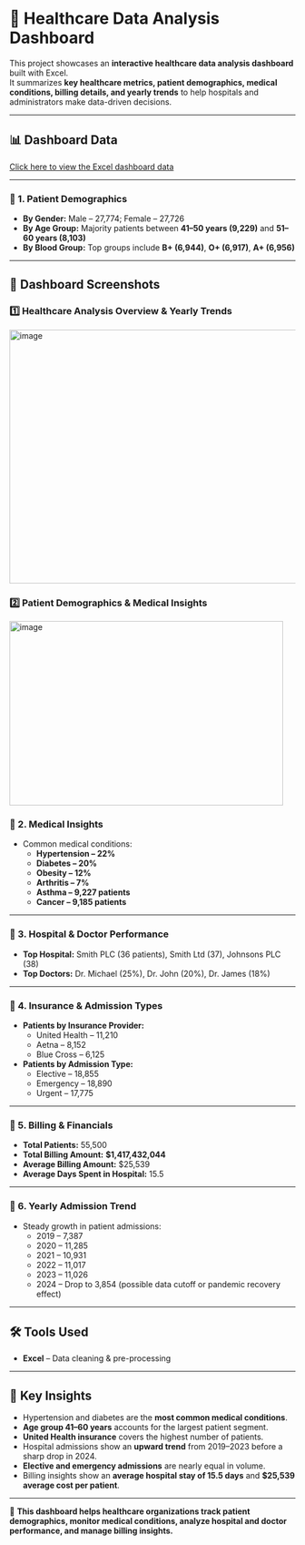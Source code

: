  
# 🏥 Healthcare Data Analysis Dashboard  

This project showcases an **interactive healthcare data analysis dashboard** built with  Excel.  
It summarizes **key healthcare metrics, patient demographics, medical conditions, billing details, and yearly trends** to help hospitals and administrators make data-driven decisions.  

---
  
## 📊 Dashboard Data  
[Click here to view the Excel dashboard data](https://tinyurl.com/48rxsmwu)



-------
### 🔹 1. Patient Demographics  
- **By Gender:** Male – 27,774; Female – 27,726  
- **By Age Group:** Majority patients between **41–50 years (9,229)** and **51–60 years (8,103)**  
- **By Blood Group:** Top groups include **B+ (6,944)**, **O+ (6,917)**, **A+ (6,956)**  

---
## 📸 Dashboard Screenshots  

### 1️⃣  Healthcare Analysis Overview & Yearly Trends 
<img width="641" height="446" alt="image" src="https://github.com/user-attachments/assets/85af4302-cd75-49f9-bcfa-3870b688ad89" />

### 2️⃣  Patient Demographics & Medical Insights  
<img width="482" height="324" alt="image" src="https://github.com/user-attachments/assets/179f4e6f-8925-417b-bb39-a24e9e550694" />
 


### 🔹 2. Medical Insights  
- Common medical conditions:  
  - **Hypertension – 22%**  
  - **Diabetes – 20%**  
  - **Obesity – 12%**  
  - **Arthritis – 7%**  
  - **Asthma – 9,227 patients**  
  - **Cancer – 9,185 patients**  

---

### 🔹 3. Hospital & Doctor Performance  
- **Top Hospital:** Smith PLC (36 patients), Smith Ltd (37), Johnsons PLC (38)  
- **Top Doctors:** Dr. Michael (25%), Dr. John (20%), Dr. James (18%)  

---

### 🔹 4. Insurance & Admission Types  
- **Patients by Insurance Provider:**  
  - United Health – 11,210  
  - Aetna – 8,152  
  - Blue Cross – 6,125  
- **Patients by Admission Type:**  
  - Elective – 18,855  
  - Emergency – 18,890  
  - Urgent – 17,775  

---

### 🔹 5. Billing & Financials  
- **Total Patients:** 55,500  
- **Total Billing Amount:** **$1,417,432,044**  
- **Average Billing Amount:** $25,539  
- **Average Days Spent in Hospital:** 15.5  

---

### 🔹 6. Yearly Admission Trend  
- Steady growth in patient admissions:  
  - 2019 – 7,387  
  - 2020 – 11,285  
  - 2021 – 10,931  
  - 2022 – 11,017  
  - 2023 – 11,026  
  - 2024 – Drop to 3,854 (possible data cutoff or pandemic recovery effect)  

---

## 🛠 Tools Used  
- **Excel** – Data cleaning & pre-processing  
---

## 📖 Key Insights 
- Hypertension and diabetes are the **most common medical conditions**.  
- **Age group 41–60 years** accounts for the largest patient segment.  
- **United Health insurance** covers the highest number of patients.  
- Hospital admissions show an **upward trend** from 2019–2023 before a sharp drop in 2024.  
- **Elective and emergency admissions** are nearly equal in volume.  
- Billing insights show an **average hospital stay of 15.5 days** and **$25,539 average cost per patient**.  

---

📌 **This dashboard helps healthcare organizations track patient demographics, monitor medical conditions, analyze hospital and doctor performance, and manage billing insights.**
